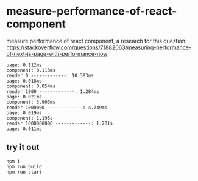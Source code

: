# measure-performance-of-react-component
measure performance of react component, a research for this question:
https://stackoverflow.com/questions/71882063/measuring-performance-of-next-js-page-with-performance-now

```
page: 0.112ms
component: 0.113ms
render 0 -------------: 10.383ms
page: 0.018ms
component: 0.054ms
render 1000 -------------: 1.284ms
page: 0.021ms
component: 3.903ms
render 1000000 -------------: 4.749ms
page: 0.019ms
component: 1.195s
render 1000000000 -------------: 1.201s
page: 0.011ms
```

## try it out

```
npm i
npm run build
npm run start
```
